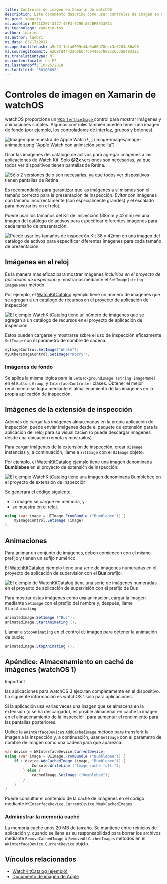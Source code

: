 ```yaml
---
title: Controles de imagen en Xamarin de watchOS
description: Este documento describe cómo usar controles de imagen en una aplicación para watchOS con Xamarin. Describe el control WKInterfaceImage, el método SetImage, agregar imágenes a una extensión de inspección, animaciones y mucho más.
ms.prod: xamarin
ms.assetid: B741C207-3427-46F3-9C90-A52BF8933FA4
ms.technology: xamarin-ios
author: lobrien
ms.author: laobri
ms.date: 03/17/2017
ms.openlocfilehash: a9e23f1bfa6099c64a0a60d78ecc3c6283a86a96
ms.sourcegitcommit: e268fd44422d0bbc7c944a678e2cc633a0493122
ms.translationtype: MT
ms.contentlocale: es-ES
ms.lasthandoff: 10/25/2018
ms.locfileid: "50108098"
---
```

# <a name="watchos-image-controls-in-xamarin"></a>Controles de imagen en Xamarin de watchOS

watchOS proporciona un [ `WKInterfaceImage` ](https://developer.xamarin.com/api/type/WatchKit.WKInterfaceImage/) control para mostrar imágenes y animaciones simples. Algunos controles también pueden tener una imagen de fondo (por ejemplo, los controladores de interfaz, grupos y botones).

![](image-images/image-walkway.png "Imagen que muestra de Apple Watch") ![ ] (image-images/image-animation.png "Apple Watch con animación sencilla")
<!-- watch image courtesy of http://infinitapps.com/bezel/ -->

Usar las imágenes del catálogo de activos para agregar imágenes a las aplicaciones de Watch Kit.
Solo **@2x** versiones son necesarias, ya que todos ver dispositivos tienen pantallas de Retina.

![](image-images/asset-universal-sml.png "Sólo 2 versiones de x son necesarias, ya que todos ver dispositivos tienen pantallas de Retina")

Es recomendable para garantizar que las imágenes a sí mismos son el tamaño correcto para la presentación de inspección. *Evitar* con imágenes con tamaño incorrectamente (son especialmente grandes) y el escalado para mostrarlos en el reloj.

Puede usar los tamaños del Kit de inspección (38mm y 42mm) en una imagen del catálogo de activos para especificar diferentes imágenes para cada tamaño de presentación.

![](image-images/asset-watch-sml.png "Puede usar los tamaños de inspección Kit 38 y 42mm en una imagen del catálogo de activos para especificar diferentes imágenes para cada tamaño de presentación")


## <a name="images-on-the-watch"></a>Imágenes en el reloj

Es la manera más eficaz para mostrar imágenes *incluirlos en el proyecto de aplicación de inspección* y mostrarlos mediante el `SetImage(string imageName)` método.

Por ejemplo, el [WatchKitCatalog](https://developer.xamarin.com/samples/WatchKitCatalog/) ejemplo tiene un número de imágenes que se agregan a un catálogo de recursos en el proyecto de aplicación de inspección:

![](image-images/asset-whale-sml.png "El ejemplo WatchKitCatalog tiene un número de imágenes que se agregan a un catálogo de recursos en el proyecto de aplicación de inspección")

Estos pueden cargarse y mostrarse sobre el uso de inspección eficazmente `SetImage` con el parámetro de nombre de cadena:

```csharp
myImageControl.SetImage("Whale");
myOtherImageControl.SetImage("Worry");
```

### <a name="background-images"></a>Imágenes de fondo

Se aplica la misma lógica para la `SetBackgroundImage (string imageName)` en el `Button`, `Group`, y `InterfaceController` clases. Obtener el mejor rendimiento se logra mediante el almacenamiento de las imágenes en la propia aplicación de inspección.


## <a name="images-in-the-watch-extension"></a>Imágenes de la extensión de inspección

Además de cargar las imágenes almacenadas en la propia aplicación de inspección, puede enviar imágenes desde el paquete de extensión para la aplicación del reloj para su visualización (o puede descargar imágenes desde una ubicación remota y mostrarlos).

Para cargar imágenes de la extensión de inspección, crear `UIImage` instancias y, a continuación, llame a `SetImage` con el `UIImage` objeto.

Por ejemplo, el [WatchKitCatalog](https://developer.xamarin.com/samples/monotouch/watchOS/WatchKitCatalog/) ejemplo tiene una imagen denominada **Bumblebee** en el proyecto de extensión de inspección:

![](image-images/asset-bumblebee-sml.png "El ejemplo WatchKitCatalog tiene una imagen denominada Bumblebee en el proyecto de extensión de inspección")

Se generará el código siguiente:

- la imagen se cargue en memoria, y
- se muestra en el reloj.

```csharp
using (var image = UIImage.FromBundle ("Bumblebee")) {
    myImageControl.SetImage (image);
}
```


## <a name="animations"></a>Animaciones

Para animar un conjunto de imágenes, deben comiencen con el mismo prefijo y tienen un sufijo numérico.

El [WatchKitCatalog](https://developer.xamarin.com/samples/monotouch/watchOS/WatchKitCatalog/) ejemplo tiene una serie de imágenes numeradas en el proyecto de aplicación de supervisión con el **Bus** prefijo:

![](image-images/asset-bus-animation-sml.png "El ejemplo de WatchKitCatalog tiene una serie de imágenes numeradas en el proyecto de aplicación de supervisión con el prefijo de Bus")

Para mostrar estas imágenes como una animación, cargar la imagen mediante `SetImage` con el prefijo del nombre y, después, llame `StartAnimating`:

```csharp
animatedImage.SetImage ("Bus");
animatedImage.StartAnimating ();
```

Llamar a `StopAnimating` en el control de imagen para detener la animación de bucle:

```csharp
animatedImage.StopAnimating ();
```


<a name="cache" />

## <a name="appendix-caching-images-watchos-1"></a>Apéndice: Almacenamiento en caché de imágenes (watchOS 1)

> [!IMPORTANT]
> las aplicaciones para watchOS 3 ejecutan completamente en el dispositivo. La siguiente información es watchOS 1 solo para aplicaciones.

Si la aplicación usa varias veces una imagen que se almacena en la extensión (o se ha descargado), es posible almacenar en caché la imagen en el almacenamiento de la inspección, para aumentar el rendimiento para las pantallas posteriores.

Utilice la `WKInterfaceDevice`s `AddCachedImage` método para transferir la imagen a la inspección y, a continuación, usar `SetImage` con el parámetro de nombre de imagen como una cadena para que aparezca:

```csharp
var device = WKInterfaceDevice.CurrentDevice;
using (var image = UIImage.FromBundle ("Bumblebee")) {
    if (!device.AddCachedImage (image, "Bumblebee")) {
            Console.WriteLine ("Image cache full.");
        } else {
            cachedImage.SetImage ("Bumblebee");
        }
    }
}
```

Puede consultar el contenido de la caché de imágenes en el código mediante `WKInterfaceDevice.CurrentDevice.WeakCachedImages`.


### <a name="managing-the-cache"></a>Administrar la memoria caché

La memoria caché unos 20 MB de tamaño. Se mantiene entre reinicios de aplicación y, cuando se llena es su responsabilidad para borrar los archivos mediante `RemoveCachedImage` o `RemoveAllCachedImages` métodos en el `WKInterfaceDevice.CurrentDevice` objeto.



## <a name="related-links"></a>Vínculos relacionados

- [WatchKitCatalog (ejemplo)](https://developer.xamarin.com/samples/monotouch/watchOS/WatchKitCatalog/)
- [Documento de imagen de Apple](https://developer.apple.com/library/prerelease/ios/documentation/General/Conceptual/WatchKitProgrammingGuide/Images.html)
